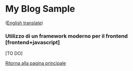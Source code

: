# My Blog Sample  
([English translate](ClientFramework.md))  

### Utilizzo di un framework moderno per il frontend [frontend+javascript]

[TO DO]  

[Ritorna alla pagina principale](../README_IT.md)  